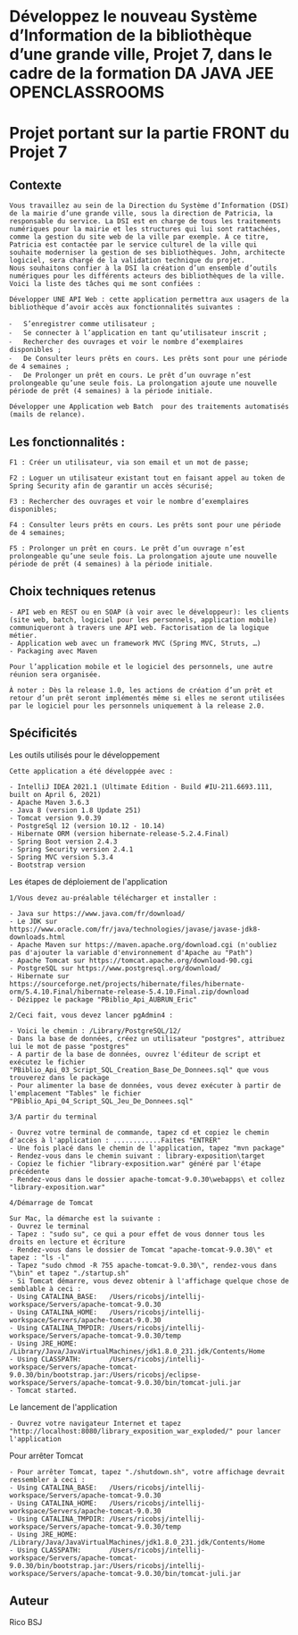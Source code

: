 # Développez le nouveau Système d’Information de la bibliothèque d’une grande ville, Projet 7, dans le cadre de la formation DA JAVA JEE OPENCLASSROOMS
# Projet portant sur la partie FRONT du Projet 7

## Contexte

    Vous travaillez au sein de la Direction du Système d’Information (DSI) de la mairie d’une grande ville, sous la direction de Patricia, la responsable du service. La DSI est en charge de tous les traitements numériques pour la mairie et les structures qui lui sont rattachées, comme la gestion du site web de la ville par exemple. À ce titre, Patricia est contactée par le service culturel de la ville qui souhaite moderniser la gestion de ses bibliothèques. John, architecte logiciel, sera chargé de la validation technique du projet.
    Nous souhaitons confier à la DSI la création d’un ensemble d’outils numériques pour les différents acteurs des bibliothèques de la ville. Voici la liste des tâches qui me sont confiées :

    Développer UNE API Web : cette application permettra aux usagers de la bibliothèque d’avoir accès aux fonctionnalités suivantes :

    ⁃	S’enregistrer comme utilisateur ;
    ⁃	Se connecter à l’application en tant qu’utilisateur inscrit ;
    ⁃	Rechercher des ouvrages et voir le nombre d’exemplaires disponibles ;
    ⁃	De Consulter leurs prêts en cours. Les prêts sont pour une période de 4 semaines ;
    ⁃	De Prolonger un prêt en cours. Le prêt d’un ouvrage n’est prolongeable qu’une seule fois. La prolongation ajoute une nouvelle période de prêt (4 semaines) à la période initiale.

    Développer une Application web Batch  pour des traitements automatisés (mails de relance).

## Les fonctionnalités :

    F1 : Créer un utilisateur, via son email et un mot de passe;

    F2 : Loguer un utilisateur existant tout en faisant appel au token de Spring Security afin de garantir un accès sécurisé;

    F3 : Rechercher des ouvrages et voir le nombre d’exemplaires disponibles;

    F4 : Consulter leurs prêts en cours. Les prêts sont pour une période de 4 semaines;

    F5 : Prolonger un prêt en cours. Le prêt d’un ouvrage n’est prolongeable qu’une seule fois. La prolongation ajoute une nouvelle période de prêt (4 semaines) à la période initiale.

## Choix techniques retenus

	- API web en REST ou en SOAP (à voir avec le développeur): les clients (site web, batch, logiciel pour les personnels, application mobile) communiqueront à travers une API web. Factorisation de la logique métier.
	- Application web avec un framework MVC (Spring MVC, Struts, …)
	- Packaging avec Maven

	Pour l’application mobile et le logiciel des personnels, une autre réunion sera organisée.

	À noter : Dès la release 1.0, les actions de création d’un prêt et retour d’un prêt seront implémentés même si elles ne seront utilisées par le logiciel pour les personnels uniquement à la release 2.0.

## Spécificités

Les outils utilisés pour le développement

	Cette application a été développée avec :
	
	- IntelliJ IDEA 2021.1 (Ultimate Edition - Build #IU-211.6693.111, built on April 6, 2021)
	- Apache Maven 3.6.3
	- Java 8 (version 1.8 Update 251)
	- Tomcat version 9.0.39
	- PostgreSql 12 (version 10.12 - 10.14)
	- Hibernate ORM (version hibernate-release-5.2.4.Final)
	- Spring Boot version 2.4.3
	- Spring Security version 2.4.1
	- Spring MVC version 5.3.4
	- Bootstrap version

Les étapes de déploiement de l'application

	1/Vous devez au-préalable télécharger et installer :
	
	- Java sur https://www.java.com/fr/download/
	- Le JDK sur https://www.oracle.com/fr/java/technologies/javase/javase-jdk8-downloads.html
	- Apache Maven sur https://maven.apache.org/download.cgi (n'oubliez pas d'ajouter la variable d'environnement d'Apache au "Path")
	- Apache Tomcat sur https://tomcat.apache.org/download-90.cgi
	- PostgreSQL sur https://www.postgresql.org/download/
	- Hibernate sur https://sourceforge.net/projects/hibernate/files/hibernate-orm/5.4.10.Final/hibernate-release-5.4.10.Final.zip/download
	- Dézippez le package "PBiblio_Api_AUBRUN_Eric"
	
	2/Ceci fait, vous devez lancer pgAdmin4 :
	
	- Voici le chemin : /Library/PostgreSQL/12/
	- Dans la base de données, créez un utilisateur "postgres", attribuez lui le mot de passe "postgres"
	- A partir de la base de données, ouvrez l'éditeur de script et exécutez le fichier "PBiblio_Api_03_Script_SQL_Creation_Base_De_Donnees.sql" que vous trouverez dans le package
	- Pour alimenter la base de données, vous devez exécuter à partir de l'emplacement "Tables" le fichier "PBiblio_Api_04_Script_SQL_Jeu_De_Donnees.sql"
	
	3/A partir du terminal
	
	- Ouvrez votre terminal de commande, tapez cd et copiez le chemin d'accès à l'application : ............Faites "ENTRER"
	- Une fois placé dans le chemin de l'application, tapez "mvn package"
	- Rendez-vous dans le chemin suivant : library-exposition\target
	- Copiez le fichier "library-exposition.war" généré par l'étape précédente
	- Rendez-vous dans le dossier apache-tomcat-9.0.30\webapps\ et collez "library-exposition.war"
	
	4/Démarrage de Tomcat
	
	Sur Mac, la démarche est la suivante :
	- Ouvrez le terminal
	- Tapez : "sudo su", ce qui a pour effet de vous donner tous les droits en lecture et écriture
	- Rendez-vous dans le dossier de Tomcat "apache-tomcat-9.0.30\" et tapez : "ls -l"
	- Tapez "sudo chmod -R 755 apache-tomcat-9.0.30\", rendez-vous dans "\bin" et tapez "./startup.sh"
	- Si Tomcat démarre, vous devez obtenir à l'affichage quelque chose de semblable à ceci :
	- Using CATALINA_BASE:   /Users/ricobsj/intellij-workspace/Servers/apache-tomcat-9.0.30
	- Using CATALINA_HOME:   /Users/ricobsj/intellij-workspace/Servers/apache-tomcat-9.0.30
	- Using CATALINA_TMPDIR: /Users/ricobsj/intellij-workspace/Servers/apache-tomcat-9.0.30/temp
	- Using JRE_HOME:        /Library/Java/JavaVirtualMachines/jdk1.8.0_231.jdk/Contents/Home
	- Using CLASSPATH:       /Users/ricobsj/intellij-workspace/Servers/apache-tomcat-9.0.30/bin/bootstrap.jar:/Users/ricobsj/eclipse-workspace/Servers/apache-tomcat-9.0.30/bin/tomcat-juli.jar
	- Tomcat started.

Le lancement de l'application

    - Ouvrez votre navigateur Internet et tapez "http://localhost:8080/library_exposition_war_exploded/" pour lancer l'application

Pour arrêter Tomcat

    - Pour arrêter Tomcat, tapez "./shutdown.sh", votre affichage devrait ressembler à ceci :
	- Using CATALINA_BASE:   /Users/ricobsj/intellij-workspace/Servers/apache-tomcat-9.0.30
	- Using CATALINA_HOME:   /Users/ricobsj/intellij-workspace/Servers/apache-tomcat-9.0.30
	- Using CATALINA_TMPDIR: /Users/ricobsj/intellij-workspace/Servers/apache-tomcat-9.0.30/temp
	- Using JRE_HOME:        /Library/Java/JavaVirtualMachines/jdk1.8.0_231.jdk/Contents/Home
	- Using CLASSPATH:       /Users/ricobsj/intellij-workspace/Servers/apache-tomcat-9.0.30/bin/bootstrap.jar:/Users/ricobsj/intellij-workspace/Servers/apache-tomcat-9.0.30/bin/tomcat-juli.jar

## Auteur

Rico BSJ